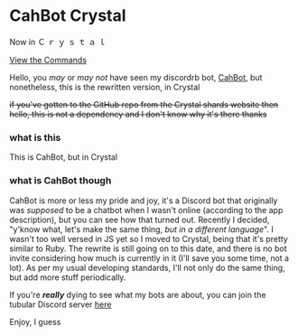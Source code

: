 # CahBot Crystal

Now in Ｃ ｒ ｙ ｓ ｔ ａ ｌ

[View the Commands](commands)

Hello, you *may* or *may not* have seen my discordrb bot, [CahBot](https://github.com/2003cah/cahbot), but nonetheless, this is the rewritten version, in Crystal

~~if you've gotten to the GitHub repo from the Crystal shards website then hello, this is not a dependency and I don't know why it's there thanks~~

### what is this

This is CahBot, but in Crystal

### what is CahBot though

CahBot is more or less my pride and joy, it's a Discord bot that originally was *supposed* to be a chatbot when I wasn't online (according to the app description), but you can see how that turned out. Recently I decided, "y'know what, let's make the same thing, *but in a different language*". I wasn't too well versed in JS yet so I moved to Crystal, being that it's pretty similar to Ruby. The rewrite is still going on to this date, and there is no bot invite considering how much is currently in it (I'll save you some time, not a lot). As per my usual developing standards, I'll not only do the same thing, but add more stuff periodically.

If you're ***really*** dying to see what my bots are about, you can join the tubular Discord server [here](discord.gg/zAbWXfe)

Enjoy, I guess
